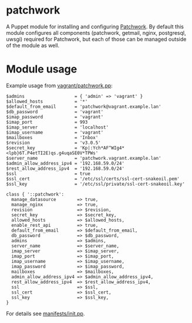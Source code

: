 # patchwork

A Puppet module for installing and configuring [Patchwork](http://jk.ozlabs.org/projects/patchwork/).
By default this module configures all components (patchwork, getmail, nginx, postgresql, uwsgi) required for Patchwork, but each of those can be managed outside of the module
as well.

# Module usage

Example usage from [vagrant/patchwork.pp](vagrant/patchwork.pp):

    $admins                   = { 'admin' => 'vagrant' }
    $allowed_hosts            = '*'
    $default_from_email       = 'patchwork@vagrant.example.lan'
    $db_password              = 'vagrant'
    $imap_password            = 'vagrant'
    $imap_port                = 993
    $imap_server              = 'localhost'
    $imap_username            = 'vagrant'
    $mailboxes                = 'Inbox'
    $revision                 = 'v3.0.5'
    $secret_key               = 'Kp|:Ych*AF^WIg4*<lpb}6T.P4etTI2E)qs.g4uqaSE0V*TPWs'
    $server_name              = 'patchwork.vagrant.example.lan'
    $admin_allow_address_ipv4 = '192.168.59.0/24'
    $rest_allow_address_ipv4  = '192.168.59.0/24'
    $ssl                      = true
    $ssl_cert                 = '/etc/ssl/certs/ssl-cert-snakeoil.pem'
    $ssl_key                  = '/etc/ssl/private/ssl-cert-snakeoil.key'
    
    class { '::patchwork':
      manage_datasource        => true,
      manage_nginx             => true,
      revision                 => $revision,
      secret_key               => $secret_key,
      allowed_hosts            => $allowed_hosts,
      enable_rest_api          => true,
      default_from_email       => $default_from_email,
      db_password              => $db_password,
      admins                   => $admins,
      server_name              => $server_name,
      imap_server              => $imap_server,
      imap_port                => $imap_port,
      imap_username            => $imap_username,
      imap_password            => $imap_password,
      mailboxes                => $mailboxes,
      admin_allow_address_ipv4 => $admin_allow_address_ipv4,
      rest_allow_address_ipv4  => $rest_allow_address_ipv4,
      ssl                      => $ssl,
      ssl_cert                 => $ssl_cert,
      ssl_key                  => $ssl_key,
    }

For details see [manifests/init.pp](manifests/init.pp).
